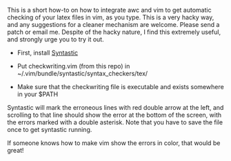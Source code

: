 
This is a short how-to on how to integrate awc and vim to get automatic checking
of your latex files in vim, as you type. This is a very hacky way, and any
suggestions for a cleaner mechanism are welcome. Please send a patch or email
me. Despite of the hacky nature, I find this extremely useful, and strongly
urge you to try it out.

* First, install [Syntastic](http://www.vim.org/scripts/script.php?script_id=2736)

* Put checkwriting.vim (from this repo) in ~/.vim/bundle/syntastic/syntax_checkers/tex/

* Make sure that the checkwriting file is executable and exists somewhere in your $PATH


Syntastic will mark the erroneous lines with red double arrow at the left, and scrolling to
that line should show the error at the bottom of the screen, with the errors
marked with a double asterisk. Note that you have to save the file once to get syntastic running.

If someone knows how to make vim show the errors in color, that would be great!


